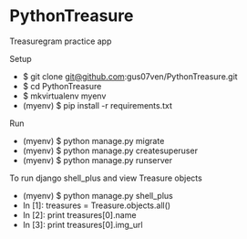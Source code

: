 # PythonTreasure
Treasuregram practice app

Setup
  - $ git clone git@github.com:gus07ven/PythonTreasure.git
  - $ cd PythonTreasure
  - $ mkvirtualenv myenv
  - (myenv) $ pip install -r requirements.txt

Run
  - (myenv) $ python manage.py migrate
  - (myenv) $ python manage.py createsuperuser
  - (myenv) $ python manage.py runserver


To run django shell_plus and view Treasure objects
  - (myenv) $ python manage.py shell_plus
  - In [1]: treasures = Treasure.objects.all()
  - In [2]: print treasures[0].name
  - In [3]: print treasures[0].img_url
